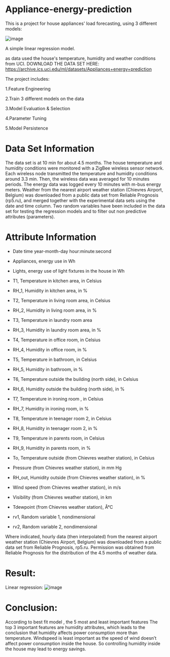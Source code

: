 # Appliance-energy-prediction
This is a project for house appliances' load forecasting, using 3 different models:

![image](https://user-images.githubusercontent.com/90926349/183123026-086823db-ab70-4e02-a407-f4b9516ea6f2.png)

A simple linear regression model.

as data used the house's temperature, humidity and weather conditions from UCI. DOWNLOAD THE DATA SET HERE: https://archive.ics.uci.edu/ml/datasets/Appliances+energy+prediction

The project includes:

1.Feature Engineering

2.Train 3 different models on the data

3.Model Evaluation & Selection

4.Parameter Tuning

5.Model Persistence

# Data Set Information
The data set is at 10 min for about 4.5 months. The house temperature and humidity conditions were monitored with a ZigBee wireless sensor network. Each wireless node transmitted the temperature and humidity conditions around 3.3 min. Then, the wireless data was averaged for 10 minutes periods. The energy data was logged every 10 minutes with m-bus energy meters. Weather from the nearest airport weather station (Chievres Airport, Belgium) was downloaded from a public data set from Reliable Prognosis (rp5.ru), and merged together with the experimental data sets using the date and time column. Two random variables have been included in the data set for testing the regression models and to filter out non predictive attributes (parameters).

# Attribute Information

* Date time year-month-day hour:minute:second

* Appliances, energy use in Wh

* Lights, energy use of light fixtures in the house in Wh

* T1, Temperature in kitchen area, in Celsius

* RH_1, Humidity in kitchen area, in %

* T2, Temperature in living room area, in Celsius

* RH_2, Humidity in living room area, in %

* T3, Temperature in laundry room area

* RH_3, Humidity in laundry room area, in %

* T4, Temperature in office room, in Celsius

* RH_4, Humidity in office room, in %

* T5, Temperature in bathroom, in Celsius

* RH_5, Humidity in bathroom, in %

* T6, Temperature outside the building (north side), in Celsius

* RH_6, Humidity outside the building (north side), in %

* T7, Temperature in ironing room , in Celsius

* RH_7, Humidity in ironing room, in %

* T8, Temperature in teenager room 2, in Celsius

* RH_8, Humidity in teenager room 2, in %

* T9, Temperature in parents room, in Celsius

* RH_9, Humidity in parents room, in %

* To, Temperature outside (from Chievres weather station), in Celsius

* Pressure (from Chievres weather station), in mm Hg

* RH_out, Humidity outside (from Chievres weather station), in %

* Wind speed (from Chievres weather station), in m/s

* Visibility (from Chievres weather station), in km

* Tdewpoint (from Chievres weather station), Â°C

* rv1, Random variable 1, nondimensional

* rv2, Random variable 2, nondimensional

Where indicated, hourly data (then interpolated) from the nearest airport weather station (Chievres Airport, Belgium) was downloaded from a public data set from Reliable Prognosis, rp5.ru. Permission was obtained from Reliable Prognosis for the distribution of the 4.5 months of weather data.

# Result:
Linear regression:
![image](https://user-images.githubusercontent.com/90926349/183015523-345a5f9f-80c0-4591-ab6c-d09ea6425eb6.png)

# Conclusion:

According to best fit model , the 5 most and least important features
The top 3 important features are humidity attributes, which leads to the conclusion that humidity affects power consumption more than temperature. Windspeed is least important as the speed of wind doesn’t affect power consumption inside the house. So controlling humidity inside the house may lead to energy savings.


